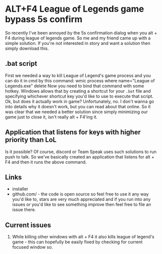 # ALT+F4 League of Legends game bypass 5s confirm
So recently I've been annoyed by the 5s confirmation dialog when you alt + F4 during league of legends game. So me and my friend came up with a simple solution.
If you're not interested in story and want a solution then simply download this.
## .bat script
First we needed a way to kill League of Legend's game process and you can do it in cmd by this command:
wmic process where name="League of Legends.exe" delete
Now you need to bind that command with some hotkey. Windows allows that by creating a shortcut for your `.bat` file and specifying whichever shortcut key you'd like to use to execute that script.
Ok, but does it actually work in game? Unfortunately, no.
I don't wanna go into details why it doesn't work, but you can read about that online.
So it was clear that we needed a better solution since simply minimizing our game just to close it, isn't really alt + F4'ing it.
## Application that listens for keys with higher priority than LoL
Is it possible? Of course, discord or Team Speak uses such solutions to run push to talk.
So we've basically created an application that listens for alt + F4 and then it runs the above command.
## Links
- installer
- github.com/ - the code is open source so feel free to use it any way you'd like to, stars are very much appreciated and if you run into any issues or you'd like to see something improve then feel free to file an issue there.
## Current issues
1. While killing other windows with alt + F4 it also kills league of legend's game - this can hopefully be easily fixed by checking for current focused window so.

